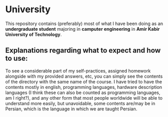 # University
This repository contains (preferably) most of what I have been doing as an **undergraduate student** majoring in **camputer engineering** in **Amir Kabir University of Technology**.

## Explanations regarding what to expect and how to use:
To see a considerable part of my self-practices, assigned homework alongside with my provided answers, etc, you can simply see the contents of the directory with the same name of the course.
I have tried to have the contents mostly in english, programming languages, hardware description languages (I think these can also be counted as programming languages, am I right?), and any other form that most people worldwide will be able to understand more easily, but unavoidable, some contents are/may be in Persian, which is the language in which we are taught Persian.
